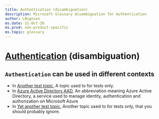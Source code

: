 ```yaml
---
title: Authentication (disambiguation)
description: Microsoft Glossary disambiguation for Authentication
author: LBugnion
ms.date: 31-Oct-20
ms.prod: non-product-specific
ms.topic: glossary
---
```


# [Authentication](/glossary/topic/authentication/disambiguation) (disambiguation)

## `Authentication` can be used in different contexts

- In [Another test topic](/glossary/topic/test/authentication), A topic used to for tests only.
- In [Azure Active Directory AAD](/glossary/topic/aad/authentication), An abbreviation meaning Azure Active Directory, a service used to manage identity, authentication and authorization on Microsoft Azure
- In [Yet another test topic](/glossary/topic/another-test/authentication), Another topic used to for tests only, that you should probably ignore.

